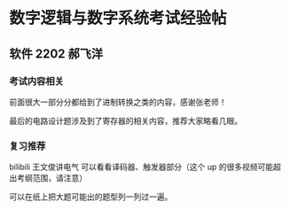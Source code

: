 # 数字逻辑与数字系统考试经验帖

## 软件 2202 郝飞洋

### 考试内容相关

前面很大一部分分都给到了进制转换之类的内容，感谢张老师！

最后的电路设计题涉及到了寄存器的相关内容，推荐大家略看几眼。

### 复习推荐

bilibili 王文俊讲电气 可以看看译码器、触发器部分（这个 up 的很多视频可能超出考纲范围，请注意）

可以在纸上把大题可能出的题型列一列过一遍。
